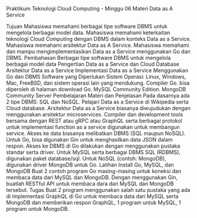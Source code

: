 Praktikum Teknologi Cloud Computing - Minggu 06
Materi
Data as A Service

Tujuan
Mahasiswa memahami berbagai tipe software DBMS untuk mengelola berbagai model data.
Mahasiswa memahami keterkaitan teknologi Cloud Computing dengan DBMS dalam konteks Data as a Service.
Mahasiswa memahami arsitektur Data as A Service.
Mahasiswa memahami dan mampu mengimplementasikan Data as a Service menggunakan Go dan DBMS.
Pembahasan
Berbagai tipe software DBMS untuk mengelola berbagai model data
Pengertian Data as a Service dan Cloud Database
Arsitektur Data as a Service
Implementasi Data as a Service Menggunakan Go dan DBMS
Software yang Diperlukan
Sistem Operasi: Linux, Windows, Mac, FreeBSD, dan sistem operasi lain yang mendukung.
Compiler Go. bisa diperoleh di halaman download Go.
MySQL Community Edition.
MongoDB Community Server
Pembelajaran
Materi dan Penjelasan
Pada dasarnya ada 2 tipe DBMS: SQL dan NoSQL.
Pelajari Data as a Service di Wikipedia serta Cloud database.
Arsitektur Data as a Service biasanya diwujudukan dengan menggunakan arsitektur microservices. Compiler dan development tools bersama dengan REST atau gRPC atau GraphQL serta berbagai protokol untuk implementasi function as a service digunakan untuk membangun service. Akses ke data biasanya melibatkan DBMS (SQL maupun NoSQL). Untuk Go, bisa digunakan Gin untuk menghasilkan data JSON dalam respon.
Akses ke DBMS di Go dilakukan dengan menggunakan pustaka standar serta driver. Untuk MySQL serta berbagai DBMS SQL (RDBMS), digunakan paket database/sql. Untuk NoSQL (contoh: MongoDB), digunakan driver MongoDB untuk Go.
Latihan
Install Go, MySQL, dan MongoDB
Buat 2 contoh program Go masing-masing untuk koneksi dan membaca data dari MySQL dan MongoDB.
Dengan menggunakan Gin, buatlah RESTful API untuk membaca dara dari MySQL dan MongoDB tersebut.
Tugas
Buat 2 program menggunakan salah satu pustaka yang ada di implementasi GraphQL di Go untuk membaca data dari MySQL serta MongoDB dan memberikan respon GraphQL, 1 program untuk MySQL, 1 program untuk MongoDB.

